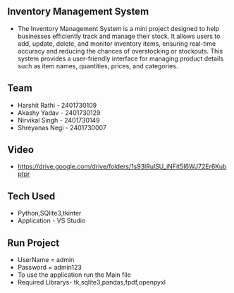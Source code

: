 ## Inventory Management System
- The Inventory Management System is a mini project designed to help businesses efficiently track and manage their stock. It allows users to add, update, delete, and monitor inventory items, ensuring real-time accuracy and reducing the chances of overstocking or stockouts. This system provides a user-friendly interface for managing product details such as item names, quantities, prices, and categories.

## Team
- Harshit Rathi - 2401730109
- Akashy Yadav - 2401730129
- Nirvikal Singh - 2401730149
- Shreyanas Negi - 2401730007

## Video
- https://drive.google.com/drive/folders/1s93lRulSU_iNFit5I6WJ72Er6Kubptpr
  
## Tech Used
- Python,SQlite3,tkinter
- Application - VS Studio

## Run Project
- UserName = admin
- Password = admin123
- To use the application run the Main file
- Required Librarys- tk,sqlite3,pandas,fpdf,openpyxl






